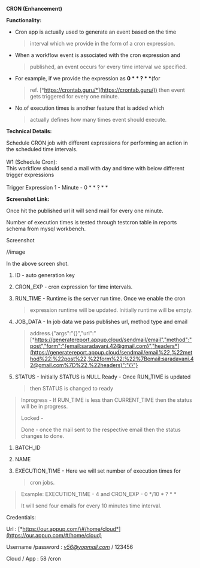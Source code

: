 **CRON (Enhancement)**

**Functionality:**

-   Cron app is actually used to generate an event based on the time
    > interval which we provide in the form of a cron expression.

-   When a workflow event is associated with the cron expression and
    > published, an event occurs for every time interval we specified.

-   For example, if we provide the expression as **0 \* \* ? \* \***(for
    > ref. [*https://crontab.guru/*](https://crontab.guru/)) then event
    > gets triggered for every one minute.

-   No.of execution times is another feature that is added which
    > actually defines how many times event should execute.

**Technical Details:**

Schedule CRON job with different expressions for performing an action in
the scheduled time intervals.\
\
W1 (Schedule Cron):\
This workflow should send a mail with day and time with below different
trigger expressions\
\
Trigger Expression 1 - Minute - 0 \* \* ? \* \*

**Screenshot Link:**



Once hit the published url it will send mail for every one minute.

Number of execution times is tested through testcron table in reports
schema from mysql workbench.

Screenshot

//image

In the above screen shot.

1.  ID - auto generation key

2.  CRON\_EXP - cron expression for time intervals.

3.  RUN\_TIME - Runtime is the server run time. Once we enable the cron
    > expression runtime will be updated. Initially runtime will be
    > empty.

4.  JOB\_DATA - In job data we pass publishes url, method type and email
    > address.{"args":"{}","url":"[*https://generatereport.appup.cloud/sendmail/email","method":"post","form":"{email:saradavani.42@gmail.com}","headers*](https://generatereport.appup.cloud/sendmail/email%22,%22method%22:%22post%22,%22form%22:%22%7Bemail:saradavani.42@gmail.com%7D%22,%22headers)":"{}"}

5.  STATUS - Initially STATUS is NULL.Ready - Once RUN\_TIME is updated
    > then STATUS is changed to ready

> Inprogress - If RUN\_TIME is less than CURRENT\_TIME then the status
> will be in progress.
>
> Locked -
>
> Done - once the mail sent to the respective email then the status
> changes to done.

1.  BATCH\_ID

2.  NAME

3.  EXECUTION\_TIME - Here we will set number of execution times for
    > cron jobs.

> Example: EXECUTION\_TIME - 4 and CRON\_EXP - 0 \*/10 \* ? \* \*
>
> It will send four emails for every 10 minutes time interval.

Credentials:

Url :
[*https://our.appup.com/\#/home/cloud*](https://our.appup.com/#/home/cloud)

Username /password : [*v56@yopmail.com*](mailto:v56@yopmail.com) /
123456

Cloud / App : 58 /cron
